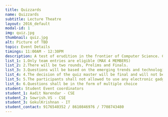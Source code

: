 ```yaml
---
title: Quizzards
name: Quizzards
subtitle: Lecture Theatre
layout: 2016_default
modal-id: 1
img: quiz.jpg
thumbnail: quiz.jpg
alt: Picture of TBD
topic: Event Details
timings: 11:00AM - 12:30PM
description: A test of erudition in the frontier of Computer Science. Compete with your equals in rounds of galvanizing questions and prove yourself superior amidst them all.                                                                                  
list_1: 1.Only team entries are eligible (MAX 4 MEMBERS)
list_2: 2.There will be two rounds, Prelims and Finals.
list_3: 3.Questions will be based on the emerging trends and technologies revolutionizing in the field of computer science.
list_4: 4.The decision of the quiz master will be final and will not be subjected to any change.
list_5: 5.The participants shall not allowed to use any electronic gadget during the time of competition.
list_6: 6.Questions shall be in the form of multiple choice
student: Student Event coordinators
student_1: Aadit Narendar - CSE             
student_2: Sowrish.VS - CSE 
student_3: GokulKrishnan - IT
student_contact: 9176540352 / 8610846976 / 7708743480
---
```


